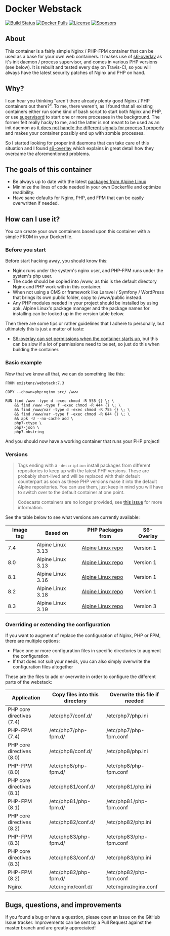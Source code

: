 # Docker Webstack

[![Build Status](https://img.shields.io/github/actions/workflow/status/eXistenZNL/Docker-Webstack/build-containers.yml?branch=master&style=flat-square)](https://github.com/eXistenZNL/Docker-Webstack/actions) [![Docker Pulls](https://img.shields.io/docker/pulls/existenz/webstack.svg?style=flat-square)](https://hub.docker.com/r/existenz/webstack/) [![License](https://img.shields.io/github/license/existenznl/docker-webstack.svg?style=flat-square)](https://github.com/eXistenZNL/Docker-Webstack/blob/master/LICENSE) [![Sponsors](https://img.shields.io/github/sponsors/eXistenZNL?color=hotpink&style=flat-square)](https://github.com/sponsors/eXistenZNL)

## About

This container is a fairly simple Nginx / PHP-FPM container that can be used as a base for your own web containers. It makes use of [s6-overlay](https://github.com/just-containers/s6-overlay) as it's init daemon / process supervisor, and comes in various PHP versions (see below). It is rebuilt and tested every day on Travis-CI, so you will always have the latest security patches of Nginx and PHP on hand.

## Why?

I can hear you thinking "aren't there already plenty good Nginx / PHP containers out there?".
To me, there weren't, as I found that all existing containers either run some kind of bash script to start both Nginx and PHP, or use [supervisord](http://supervisord.org/) to start one or more processes in the background.
The former felt really hacky to me, and the latter is not meant to be used as an init daemon as [it does not handle the different signals for process 1 properly](https://blog.phusion.nl/2015/01/20/docker-and-the-pid-1-zombie-reaping-problem/) and makes your container possibly end up with zombie processes.

So I started looking for proper init daemons that can take care of this situation and I found [s6-overlay](https://github.com/just-containers/s6-overlay) which explains in great detail how they overcame the aforementioned problems.

## The goals of this container

- Be always up to date with the latest [packages from Alpine Linux](https://pkgs.alpinelinux.org/packages)
- Minimize the lines of code needed in your own Dockerfile and optimize readibility.
- Have sane defaults for Nginx, PHP, and FPM that can be easily overwritten if needed.

## How can I use it?

You can create your own containers based upon this container with a simple FROM in your Dockerfile.

### Before you start

Before start hacking away, you should know this:
- Nginx runs under the system's nginx user, and PHP-FPM runs under the system's php user.
- The code should be copied into /www, as this is the default directory Nginx and PHP work with in this container.
- When not using a CMS or framework like Laravel / Symfony / WordPress that brings its own public folder, copy to /www/public instead.
- Any PHP modules needed in your project should be installed by using apk, Alpine Linux's package manager and the package names for installing can be looked up in the version table below.

Then there are some tips or rather guidelines that I adhere to personally, but ultimately this is just a matter of taste:
- [S6-overlay can set permissions when the container starts up](https://github.com/just-containers/s6-overlay#fixing-ownership--permissions), but this can be slow if a lot of permissions need to be set, so just do this when building the container.

### Basic example

Now that we know all that, we can do something like this:
```
FROM existenz/webstack:7.3

COPY --chown=php:nginx src/ /www

RUN find /www -type d -exec chmod -R 555 {} \; \
    && find /www -type f -exec chmod -R 444 {} \; \
    && find /www/var -type d -exec chmod -R 755 {} \; \
    && find /www/var -type f -exec chmod -R 644 {} \; \
    && apk -U --no-cache add \
    php7-ctype \
    php7-json \
    php7-mbstring
```
And you should now have a working container that runs your PHP project!

### Versions

> Tags ending with a `-description` install packages from different repositories to keep up with the latest PHP
> versions. These are probably short-lived and will be replaced with their default counterpart as soon as these PHP
> versions make it into the default Alpine repositories. You can use them, just keep in mind you will have to switch
> over to the default container at one point.
>
> Codecasts containers are no longer provided, see [this issue](https://github.com/codecasts/php-alpine/issues/131) for
> more information.

See the table below to see what versions are currently available:

| Image tag | Based on          | PHP Packages from                                                                               | S6-Overlay |
|-----------|-------------------|-------------------------------------------------------------------------------------------------|------------|
| 7.4       | Alpine Linux 3.13 | [Alpine Linux repo](https://pkgs.alpinelinux.org/packages?name=php7*&branch=v3.13&arch=x86_64)  | Version 1  |
| 8.0       | Alpine Linux 3.13 | [Alpine Linux repo](https://pkgs.alpinelinux.org/packages?name=php8*&branch=v3.13&arch=x86_64)  | Version 1  |
| 8.1       | Alpine Linux 3.16 | [Alpine Linux repo](https://pkgs.alpinelinux.org/packages?name=php81*&branch=v3.16&arch=x86_64) | Version 1  |
| 8.2       | Alpine Linux 3.18 | [Alpine Linux repo](https://pkgs.alpinelinux.org/packages?name=php82*&branch=v3.18&arch=x86_64) | Version 1  |
| 8.3       | Alpine Linux 3.19 | [Alpine Linux repo](https://pkgs.alpinelinux.org/packages?name=php83*&branch=v3.19&arch=x86_64) | Version 3  |

### Overriding or extending the configuration

If you want to augment of replace the configuration of Nginx, PHP or FPM, there are multiple options:
- Place one or more configuration files in specific directories to augment the configuration
- If that does not suit your needs, you can also simply overwrite the configuration files altogether

These are the files to add or overwrite in order to configure the different parts of the webstack:

| Application               | Copy files into this directory | Overwrite this file if needed |
|---------------------------|--------------------------------|-------------------------------|
| PHP core directives (7.4) | /etc/php7/conf.d/              | /etc/php7/php.ini             |
| PHP-FPM (7.4)             | /etc/php7/php-fpm.d/           | /etc/php7/php-fpm.conf        |
| PHP core directives (8.0) | /etc/php8/conf.d/              | /etc/php8/php.ini             |
| PHP-FPM (8.0)             | /etc/php8/php-fpm.d/           | /etc/php8/php-fpm.conf        |
| PHP core directives (8.1) | /etc/php81/conf.d/             | /etc/php81/php.ini            |
| PHP-FPM (8.1)             | /etc/php81/php-fpm.d/          | /etc/php81/php-fpm.conf       |
| PHP core directives (8.2) | /etc/php82/conf.d/             | /etc/php82/php.ini            |
| PHP-FPM (8.3)             | /etc/php83/php-fpm.d/          | /etc/php83/php-fpm.conf       |
| PHP core directives (8.3) | /etc/php83/conf.d/             | /etc/php83/php.ini            |
| PHP-FPM (8.2)             | /etc/php82/php-fpm.d/          | /etc/php82/php-fpm.conf       |
| Nginx                     | /etc/nginx/conf.d/             | /etc/nginx/nginx.conf         |

## Bugs, questions, and improvements

If you found a bug or have a question, please open an issue on the GitHub Issue tracker.
Improvements can be sent by a Pull Request against the master branch and are greatly appreciated!

